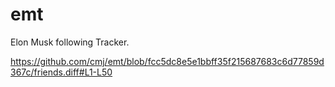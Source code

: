 # emt
Elon Musk following Tracker.

https://github.com/cmj/emt/blob/fcc5dc8e5e1bbff35f215687683c6d77859d367c/friends.diff#L1-L50
